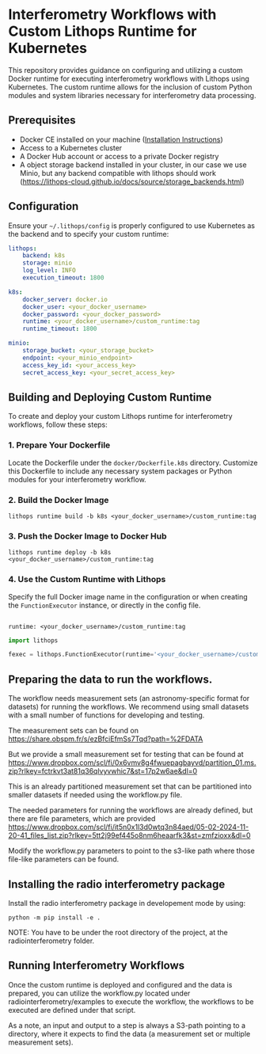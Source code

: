 # Interferometry Workflows with Custom Lithops Runtime for Kubernetes

This repository provides guidance on configuring and utilizing a custom Docker runtime for executing interferometry workflows with Lithops using Kubernetes. The custom runtime allows for the inclusion of custom Python modules and system libraries necessary for interferometry data processing.

## Prerequisites

- Docker CE installed on your machine ([Installation Instructions](https://docs.docker.com/get-docker/))
- Access to a Kubernetes cluster
- A Docker Hub account or access to a private Docker registry
- A object storage backend installed in your cluster, in our case we use Minio, but any backend compatible with lithops should work (https://lithops-cloud.github.io/docs/source/storage_backends.html) 


## Configuration

Ensure your `~/.lithops/config` is properly configured to use Kubernetes as the backend and to specify your custom runtime:

```yaml
lithops:
    backend: k8s
    storage: minio
    log_level: INFO
    execution_timeout: 1800

k8s:
    docker_server: docker.io
    docker_user: <your_docker_username>
    docker_password: <your_docker_password>
    runtime: <your_docker_username>/custom_runtime:tag
    runtime_timeout: 1800

minio:
    storage_bucket: <your_storage_bucket>
    endpoint: <your_minio_endpoint>
    access_key_id: <your_access_key>
    secret_access_key: <your_secret_access_key>
```



## Building and Deploying Custom Runtime

To create and deploy your custom Lithops runtime for interferometry workflows, follow these steps:

### 1. Prepare Your Dockerfile

Locate the Dockerfile under the `docker/Dockerfile.k8s` directory. Customize this Dockerfile to include any necessary system packages or Python modules for your interferometry workflow.

### 2. Build the Docker Image
```
lithops runtime build -b k8s <your_docker_username>/custom_runtime:tag
```

### 3. Push the Docker Image to Docker Hub
```
lithops runtime deploy -b k8s <your_docker_username>/custom_runtime:tag

```

### 4. Use the Custom Runtime with Lithops

Specify the full Docker image name in the configuration or when creating the `FunctionExecutor` instance, or directly in the config file.


```

runtime: <your_docker_username>/custom_runtime:tag
```

```python
import lithops

fexec = lithops.FunctionExecutor(runtime='<your_docker_username>/custom_runtime:tag')
```

## Preparing the data to run the workflows.

The workflow needs measurement sets (an astronomy-specific format for datasets) for running the workflows.
We recommend using small datasets with a small number of functions for developing and testing.

The measurement sets can be found on https://share.obspm.fr/s/ezBfciEfmSs7Tqd?path=%2FDATA

But we provide a small measurement set for testing that can be found at https://www.dropbox.com/scl/fi/0x6vmv8g4fwuepagbayvd/partition_01.ms.zip?rlkey=fctrkvt3at81q36qlvyvwhic7&st=17p2w6ae&dl=0

This is an already partitioned measurement set that can be partitioned into smaller datasets if needed using the workflow.py file.

The needed parameters for running the workflows are already defined, but there are file parameters, which are provided https://www.dropbox.com/scl/fi/it5n0x1l3d0wtq3n84aed/05-02-2024-11-20-41_files_list.zip?rlkey=5tt2j99ef445o8nm6heaarfk3&st=zmfzioxx&dl=0

Modify the workflow.py parameters to point to the s3-like path where those file-like parameters can be found.

## Installing the radio interferometry package

Install the radio interferometry package in developement mode by using:

```
python -m pip install -e .

```

NOTE: You have to be under the root directory of the project, at the radiointerferometry folder.
## Running Interferometry Workflows


Once the custom runtime is deployed and configured and the data is prepared, you can utilize the workflow.py located under radiointerferometry/examples to execute the workflow, the workflows to be executed are defined under that script.

As a note, an input and output to a step is always a S3-path pointing to a directory, where it expects to find the data (a measurement set or multiple measurement sets).



